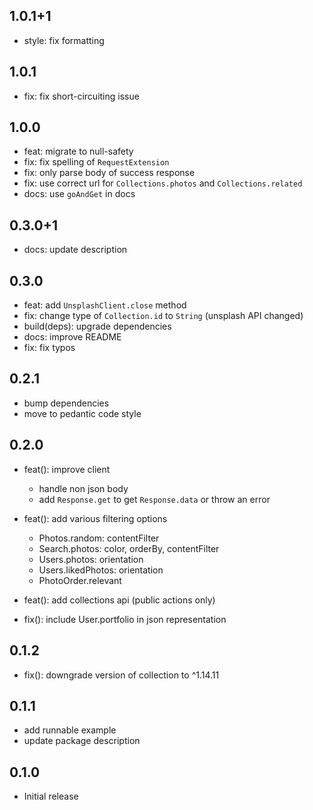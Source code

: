 ## 1.0.1+1

- style: fix formatting

## 1.0.1

- fix: fix short-circuiting issue

## 1.0.0

- feat: migrate to null-safety
- fix: fix spelling of `RequestExtension`
- fix: only parse body of success response
- fix: use correct url for `Collections.photos` and `Collections.related`
- docs: use `goAndGet` in docs

## 0.3.0+1

- docs: update description

## 0.3.0

- feat: add `UnsplashClient.close` method
- fix: change type of `Collection.id` to `String` (unsplash API changed)
- build(deps): upgrade dependencies
- docs: improve README
- fix: fix typos

## 0.2.1

- bump dependencies
- move to pedantic code style

## 0.2.0

- feat(): improve client
  - handle non json body
  - add `Response.get` to get `Response.data` or throw an error
- feat(): add various filtering options
  - Photos.random: contentFilter
  - Search.photos: color, orderBy, contentFilter
  - Users.photos: orientation
  - Users.likedPhotos: orientation
  - PhotoOrder.relevant
- feat(): add collections api (public actions only)

- fix(): include User.portfolio in json representation

## 0.1.2

- fix(): downgrade version of collection to ^1.14.11

## 0.1.1

- add runnable example
- update package description

## 0.1.0

- Initial release
